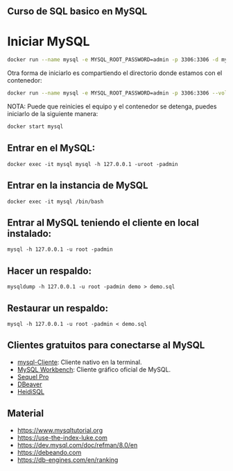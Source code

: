 Curso de SQL basico en MySQL
---

# Iniciar MySQL

```bash
docker run --name mysql -e MYSQL_ROOT_PASSWORD=admin -p 3306:3306 -d mysql:8
```

Otra forma de iniciarlo es compartiendo el directorio donde estamos con el contenedor:

```bash
docker run --name mysql -e MYSQL_ROOT_PASSWORD=admin -p 3306:3306 --volume $(pwd)/:/root -d mysql:8
```

NOTA: Puede que reinicies el equipo y el contenedor se detenga, puedes iniciarlo de la siguiente manera:

```bash
docker start mysql
```

## Entrar en el MySQL:

```
docker exec -it mysql mysql -h 127.0.0.1 -uroot -padmin
```

## Entrar en la instancia de MySQL

```
docker exec -it mysql /bin/bash
```

## Entrar al MySQL teniendo el cliente en local instalado:

```
mysql -h 127.0.0.1 -u root -padmin
```

## Hacer un respaldo:

```
mysqldump -h 127.0.0.1 -u root -padmin demo > demo.sql
```

## Restaurar un respaldo:

```
mysql -h 127.0.0.1 -u root -padmin < demo.sql
```

## Clientes gratuitos para conectarse al MySQL

- [mysql-Cliente](https://dev.mysql.com/downloads/mysql): Cliente nativo en la terminal.
- [MySQL Workbench](https://dev.mysql.com/downloads/workbench): Cliente gráfico oficial de MySQL.
- [Sequel Pro](https://sequelpro.com)
- [DBeaver](https://dbeaver.io/download)
- [HeidiSQL](https://www.heidisql.com)

## Material

- https://www.mysqltutorial.org
- https://use-the-index-luke.com
- https://dev.mysql.com/doc/refman/8.0/en
- https://debeando.com
- https://db-engines.com/en/ranking
